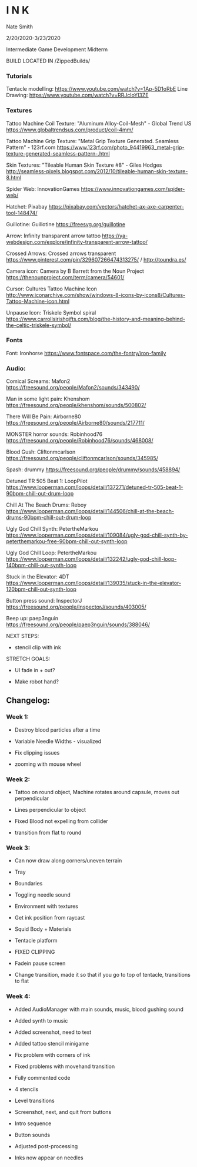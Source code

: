 # I N K

Nate Smith

2/20/2020-3/23/2020

Intermediate Game Development Midterm


BUILD LOCATED IN /ZippedBuilds/


### Tutorials

Tentacle modelling: https://www.youtube.com/watch?v=1Ap-5D1oRbE
Line Drawing: https://www.youtube.com/watch?v=RRJcIoYI3ZE


### Textures

Tattoo Machine Coil Texture: "Aluminum Alloy-Coil-Mesh" - Global Trend US
https://www.globaltrendsus.com/product/coil-4mm/

Tattoo Machine Grip Texture: "Metal Grip Texture Generated. Seamless Pattern" - 123rf.com
https://www.123rf.com/photo_94419963_metal-grip-texture-generated-seamless-pattern-.html

Skin Textures: "Tileable Human Skin Texture #8" - Giles Hodges
http://seamless-pixels.blogspot.com/2012/10/tileable-human-skin-texture-8.html

Spider Web: InnovationGames
https://www.innovationgames.com/spider-web/

Hatchet: Pixabay
https://pixabay.com/vectors/hatchet-ax-axe-carpenter-tool-148474/

Guillotine: Guillotine
https://freesvg.org/guillotine

Arrow: Infinity transparent arrow tattoo
https://ya-webdesign.com/explore/infinity-transparent-arrow-tattoo/

Crossed Arrows: Crossed arrows transparent
https://www.pinterest.com/pin/329607266474313275/ / http://toundra.es/

Camera icon: Camera by B Barrett from the Noun Project
https://thenounproject.com/term/camera/54601/

Cursor: Cultures Tattoo Machine Icon
http://www.iconarchive.com/show/windows-8-icons-by-icons8/Cultures-Tattoo-Machine-icon.html

Unpause Icon: Triskele Symbol spiral
https://www.carrollsirishgifts.com/blog/the-history-and-meaning-behind-the-celtic-triskele-symbol/


### Fonts

Font: Ironhorse
https://www.fontspace.com/the-fontry/iron-family


### Audio:
Comical Screams: Mafon2
https://freesound.org/people/Mafon2/sounds/343490/

Man in some light pain: Khenshom
https://freesound.org/people/khenshom/sounds/500802/

There Will Be Pain: Airborne80
https://freesound.org/people/Airborne80/sounds/217711/

MONSTER horror sounds: Robinhood76
https://freesound.org/people/Robinhood76/sounds/468008/

Blood Gush: Cliftonmcarlson
https://freesound.org/people/cliftonmcarlson/sounds/345985/

Spash: drummy
https://freesound.org/people/drummy/sounds/458894/

Detuned TR 505 Beat 1: LoopPilot
https://www.looperman.com/loops/detail/137271/detuned-tr-505-beat-1-90bpm-chill-out-drum-loop

Chill At The Beach Drums: Reboy
https://www.looperman.com/loops/detail/144506/chill-at-the-beach-drums-90bpm-chill-out-drum-loop

Ugly God Chill Synth: PetertheMarkou
https://www.looperman.com/loops/detail/109084/ugly-god-chill-synth-by-peterthemarkou-free-90bpm-chill-out-synth-loop

Ugly God Chill Loop: PetertheMarkou
https://www.looperman.com/loops/detail/132242/ugly-god-chill-loop-140bpm-chill-out-synth-loop

Stuck in the Elevator: 4DT
https://www.looperman.com/loops/detail/139035/stuck-in-the-elevator-120bpm-chill-out-synth-loop

Button press sound: InspectorJ
https://freesound.org/people/InspectorJ/sounds/403005/

Beep up: paep3nguin
https://freesound.org/people/paep3nguin/sounds/388046/


NEXT STEPS:

- stencil clip with ink


STRETCH GOALS:

- UI fade in + out?

- Make robot hand?

## Changelog:

### Week 1:

- Destroy blood particles after a time

- Variable Needle Widths - visualized

- Fix clipping issues

- zooming with mouse wheel

### Week 2:

- Tattoo on round object, Machine rotates around capsule, moves out perpendicular

- Lines perpendicular to object

- Fixed Blood not expelling from collider

- transition from flat to round

### Week 3:

- Can now draw along corners/uneven terrain 

- Tray

- Boundaries

- Toggling needle sound

- Environment with textures

- Get ink position from raycast

- Squid Body + Materials

- Tentacle platform

- FIXED CLIPPING

- Fadein pause screen

- Change transition, made it so that if you go to top of tentacle, transitions to flat

### Week 4:

- Added AudioManager with main sounds, music, blood gushing sound

- Added synth to music

- Added screenshot, need to test

- Added tattoo stencil minigame

- Fix problem with corners of ink 

- Fixed problems with movehand transition

- Fully commented code

- 4 stencils

- Level transitions

- Screenshot, next, and quit from buttons

- Intro sequence

- Button sounds

- Adjusted post-processing

- Inks now appear on needles